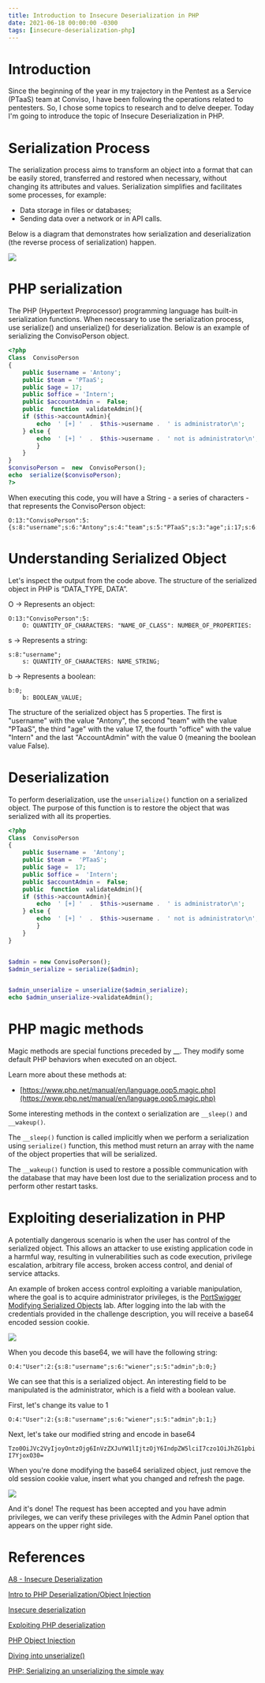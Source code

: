 ```yaml
---
title: Introduction to Insecure Deserialization in PHP
date: 2021-06-18 00:00:00 -0300
tags: [insecure-deserialization-php]
---
```


# Introduction
Since the beginning of the year in my trajectory in the Pentest as a Service (PTaaS) team at Conviso, I have been following the operations related to pentesters. So, I chose some topics to research and to delve deeper. Today I'm going to introduce the topic of Insecure Deserialization in PHP.

# Serialization Process
The serialization process aims to transform an object into a format that can be easily stored, transferred and restored when necessary, without changing its attributes and values. Serialization simplifies and facilitates some processes, for example:

- Data storage in files or databases;
- Sending data over a network or in API calls.

Below is a diagram that demonstrates how serialization and deserialization (the reverse process of serialization) happen.

![](https://i.imgur.com/9GygQVS.png)

# PHP serialization
The PHP (Hypertext Preprocessor) programming language has built-in serialization functions. When necessary to use the serialization process, use serialize() and unserialize() for deserialization. Below is an example of serializing the ConvisoPerson object.

```php
<?php
Class  ConvisoPerson
{
    public $username = 'Antony';
    public $team = 'PTaaS';
    public $age = 17;
    public $office = 'Intern';
    public $accountAdmin =  False;
    public  function  validateAdmin(){
    if ($this->accountAdmin){
        echo  ' [+] '  .  $this->username .  ' is administrator\n';
    } else {
        echo  ' [+] '  .  $this->username .  ' not is administrator\n';
        }
    }
}
$convisoPerson =  new  ConvisoPerson();
echo  serialize($convisoPerson);
?>
```

When executing this code, you will have a String - a series of characters - that represents the ConvisoPerson object:
```
O:13:"ConvisoPerson":5:{s:8:"username";s:6:"Antony";s:4:"team";s:5:"PTaaS";s:3:"age";i:17;s:6:"office";s:6:"Intern";s:12:"accountAdmin";b:0;}
```

# Understanding Serialized Object
Let's inspect the output from the code above. The structure of the serialized object in PHP is “DATA\_TYPE, DATA”. 

O -> Represents an object:
```
O:13:"ConvisoPerson":5:
    O: QUANTITY_OF_CHARACTERS: "NAME_OF_CLASS": NUMBER_OF_PROPERTIES:
```

s -> Represents a string:
```
s:8:"username";
    s: QUANTITY_OF_CHARACTERS: NAME_STRING;
```

b -> Represents a boolean:
```
b:0;
    b: BOOLEAN_VALUE;
```

The structure of the serialized object has 5 properties. The first is "username" with the value "Antony", the second "team" with the value "PTaaS", the third "age" with the value 17, the fourth "office" with the value "Intern" and the last "AccountAdmin" with the value 0 (meaning the boolean value False).

# Deserialization

To perform deserialization, use the `unserialize()` function on a serialized object. The purpose of this function is to restore the object that was serialized with all its properties.

```php
<?php
Class  ConvisoPerson
{
    public $username =  'Antony';
    public $team =  'PTaaS';
    public $age =  17;
    public $office =  'Intern';
    public $accountAdmin =  False;
    public  function  validateAdmin(){
    if ($this->accountAdmin){
        echo  ' [+] '  .  $this->username .  ' is administrator\n';
    } else {
        echo  ' [+] '  .  $this->username .  ' not is administrator\n';
        }
    }
}


$admin = new ConvisoPerson();
$admin_serialize = serialize($admin);


$admin_unserialize = unserialize($admin_serialize);
echo $admin_unserialize->validateAdmin();
```

# PHP magic methods
Magic methods are special functions preceded by \_\_. They modify some default PHP behaviors when executed on an object.

Learn more about these methods at:

- [https://www.php.net/manual/en/language.oop5.magic.php](https://www.php.net/manual/en/language.oop5.magic.php)

Some interesting methods in the context o serialization are `__sleep()` and `__wakeup()`.

The `__sleep()` function is called implicitly when we perform a serialization using `serialize()` function, this method must return an array with the name of the object properties that will be serialized.

The `__wakeup()` function is used to restore a possible communication with the database that may have been lost due to the serialization process and to perform other restart tasks.

# Exploiting deserialization in PHP

A potentially dangerous scenario is when the user has control of the serialized object. This allows an attacker to use existing application code in a harmful way, resulting in vulnerabilities such as code execution, privilege escalation, arbitrary file access, broken access control, and denial of service attacks.

An example of broken access control exploiting a variable manipulation, where the goal is to acquire administrator privileges, is the [PortSwigger Modifying Serialized Objects](https://portswigger.net/web-security/deserialization/exploiting/lab-deserialization-modifying-serialized-objects) lab. After logging into the lab with the credentials provided in the challenge description, you will receive a base64 encoded session cookie.

![](https://i.imgur.com/vbSoLaL.png)

When you decode this base64, we will have the following string:

`O:4:"User":2:{s:8:"username";s:6:"wiener";s:5:"admin";b:0;}`

We can see that this is a serialized object. An interesting field to be manipulated is the administrator, which is a field with a boolean value.

First, let's change its value to 1

`O:4:"User":2:{s:8:"username";s:6:"wiener";s:5:"admin";b:1;}`

Next, let's take our modified string and encode in base64

`Tzo0OiJVc2VyIjoyOntzOjg6InVzZXJuYW1lIjtzOjY6IndpZW5lciI7czo1OiJhZG1pbiI7YjoxO30=`

When you're done modifying the base64 serialized object, just remove the old session cookie value, insert what you changed and refresh the page.

![](https://i.imgur.com/uPNpKz9.png)

And it's done! The request has been accepted and you have admin privileges, we can verify these privileges with the Admin Panel option that appears on the upper right side.

# References

[A8 - Insecure Deserialization](https://ftp.registro.br/pub/gts/gts33/tutorial/A8%20-%20Insecure%20Deserialization.pdf)

[Intro to PHP Deserialization/Object Injection](https://www.youtube.com/watch?v=HaW15aMzBUM)

[Insecure deserialization](https://portswigger.net/web-security/deserialization)

[Exploiting PHP deserialization](https://medium.com/swlh/exploiting-php-deserialization-56d71f03282a)

[PHP Object Injection](https://owasp.org/www-community/vulnerabilities/PHP_Object_Injection)

[Diving into unserialize()](https://medium.com/swlh/diving-into-unserialize-3586c1ec97e)

[PHP: Serializing an unserializing the simple way](https://itnext.io/php-serializing-an-unserializing-the-simple-way-da25c0d9340d)
